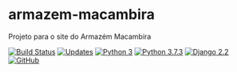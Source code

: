 # armazem-macambira
Projeto para o site do Armazém Macambira

[![Build Status](https://travis-ci.org/tiagocordeiro/armazem-macambira.svg?branch=master)](https://travis-ci.org/tiagocordeiro/armazem-macambira)
[![Updates](https://pyup.io/repos/github/tiagocordeiro/armazem-macambira/shield.svg)](https://pyup.io/repos/github/tiagocordeiro/armazem-macambira/)
[![Python 3](https://pyup.io/repos/github/tiagocordeiro/armazem-macambira/python-3-shield.svg)](https://pyup.io/repos/github/tiagocordeiro/armazem-macambira/)
[![Python 3.7.3](https://img.shields.io/badge/python-3.7.3-blue.svg)](https://www.python.org/downloads/release/python-373/)
[![Django 2.2](https://img.shields.io/badge/django-2.2-blue.svg)](https://www.djangoproject.com/download/)
[![GitHub](https://img.shields.io/github/license/mashape/apistatus.svg)](https://github.com/tiagocordeiro/armazem-macambira/blob/master/LICENSE)
